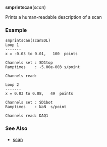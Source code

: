 **smprintscan**(_scan_)

Prints a human-readable description of a scan

### Example ###
```
smprintscan(scanSDL)
Loop 1
-------
x = -0.03 to 0.01,   100  points

Channels set : SD1top          
Ramptimes    : -5.00e-003 s/point    

Channels read: 

Loop 2
-------
x = 0.03 to 0.08,   49  points

Channels set : SD1bot          
Ramptimes    : NaN  s/point    

Channels read: DAQ1            
```

### See Also ###
  * [scan](scan.md)